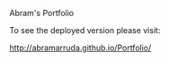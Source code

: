 Abram's Portfolio

To see the deployed version please visit: 

http://abramarruda.github.io/Portfolio/ 

